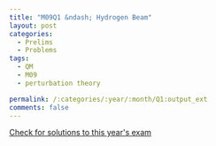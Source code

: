```yaml
---
title: "M09Q1 &ndash; Hydrogen Beam"
layout: post
categories:
  - Prelims
  - Problems
tags:
  - QM
  - M09
  - perturbation theory

permalink: /:categories/:year/:month/Q1:output_ext
comments: false
---
```

<object data="2009M1Q.pdf" type="application/pdf" width="100%" height="500"></object>
<div class="message"><a href='https://princetonprelim.com/prelim/23/'>Check for solutions to this year's exam</a></div>